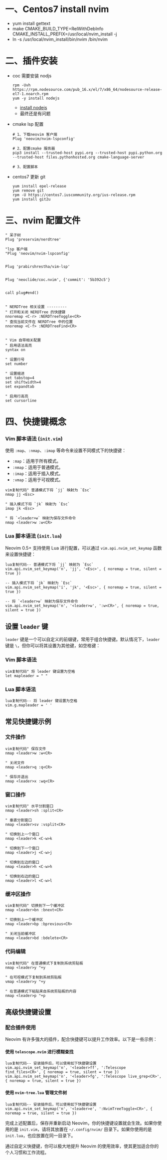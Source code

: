 # 一、Centos7 install nvim

- yum install gettext
- make CMAKE_BUILD_TYPE=RelWithDebInfo CMAKE_INSTALL_PREFIX=/usr/local/nvim_install -j
- ln -s /usr/local/nvim_install/bin/nvim /bin/nvim



# 二、插件安装

- coc 需要安装 nodjs

  ```shell
  rpm -Uvh https://rpm.nodesource.com/pub_16.x/el/7/x86_64/nodesource-release-el7-1.noarch.rpm
  yum -y install nodejs
  ```

  

  - [install nodejs](https://github.com/nodesource/distributions/issues/1774)
  - 最终还是有问题

- cmake lsp 配置

  ```shell
  # 1、下载neovim 客户端
  Plug 'neovim/nvim-lspconfig'
  
  # 2、配置cmake 服务器
  pip3 install --trusted-host pypi.org --trusted-host pypi.python.org --trusted-host files.pythonhosted.org cmake-language-server
  
  # 3、配置脚本
  
  ```

  

- centos7 更新 git

  ```
  yum install epel-release
  yum remove git
  rpm -U https://centos7.iuscommunity.org/ius-release.rpm
  yum install git2u
  ```

  

# 三、nvim 配置文件

```shell
" 呆子树
Plug 'preservim/nerdtree'

"lsp 客户端
"Plug 'neovim/nvim-lspconfig'


Plug 'prabirshrestha/vim-lsp'


Plug 'neoclide/coc.nvim', {'commit': '5b392c5'}


call plug#end()


" NERDTree 相关设置 ---------
" 打开和关闭 NERDTree 的快捷键
nnoremap <C-r> :NERDTreeToggle<CR>
" 查找当前文件在 NERDTree 中的位置
nnoremap <C-f> :NERDTreeFind<CR>


" Vim 自带相关配置
" 启用语法高亮
syntax on

" 设置行号
set number

" 设置缩进
set tabstop=4
set shiftwidth=4
set expandtab

" 启用行高亮
set cursorline
```



# 四、快捷键概念

### Vim 脚本语法 (`init.vim`)

使用 `:map`、`:nmap`、`:imap` 等命令来设置不同模式下的快捷键：

- `:map`：适用于所有模式。
- `:nmap`：适用于普通模式。
- `:imap`：适用于插入模式。
- `:vmap`：适用于可视模式。

```
vim复制代码" 普通模式下将 `jj` 映射为 `Esc`
nmap jj <Esc>

" 插入模式下将 `jk` 映射为 `Esc`
imap jk <Esc>

" 将 `<leader>w` 映射为保存文件命令
nmap <leader>w :w<CR>
```

### Lua 脚本语法 (`init.lua`)

Neovim 0.5+ 支持使用 Lua 进行配置，可以通过 `vim.api.nvim_set_keymap` 函数来设置快捷键：

```
lua复制代码-- 普通模式下将 `jj` 映射为 `Esc`
vim.api.nvim_set_keymap('n', 'jj', '<Esc>', { noremap = true, silent = true })

-- 插入模式下将 `jk` 映射为 `Esc`
vim.api.nvim_set_keymap('i', 'jk', '<Esc>', { noremap = true, silent = true })

-- 将 `<leader>w` 映射为保存文件命令
vim.api.nvim_set_keymap('n', '<leader>w', ':w<CR>', { noremap = true, silent = true })
```

## 设置 `leader` 键

`leader` 键是一个可以自定义的前缀键，常用于组合快捷键。默认情况下，`leader` 键是 `\`，但你可以将其设置为其他键，如空格键：

### Vim 脚本语法

```
vim复制代码" 将 leader 键设置为空格
let mapleader = " "
```

### Lua 脚本语法

```
lua复制代码-- 将 leader 键设置为空格
vim.g.mapleader = ' '
```

## 常见快捷键示例

### 文件操作

```
vim复制代码" 保存文件
nmap <leader>w :w<CR>

" 关闭文件
nmap <leader>q :q<CR>

" 保存并退出
nmap <leader>x :wq<CR>
```

### 窗口操作

```
vim复制代码" 水平分割窗口
nmap <leader>sh :split<CR>

" 垂直分割窗口
nmap <leader>sv :vsplit<CR>

" 切换到上一个窗口
nmap <leader>k <C-w>k

" 切换到下一个窗口
nmap <leader>j <C-w>j

" 切换到左边的窗口
nmap <leader>h <C-w>h

" 切换到右边的窗口
nmap <leader>l <C-w>l
```

### 缓冲区操作

```
vim复制代码" 切换到下一个缓冲区
nmap <leader>bn :bnext<CR>

" 切换到上一个缓冲区
nmap <leader>bp :bprevious<CR>

" 关闭当前缓冲区
nmap <leader>bd :bdelete<CR>
```

### 代码编辑

```
vim复制代码" 在普通模式下复制到系统剪贴板
nmap <leader>y "+y

" 在可视模式下复制到系统剪贴板
vmap <leader>y "+y

" 在普通模式下粘贴来自系统剪贴板的内容
nmap <leader>p "+p
```

## 高级快捷键设置

### 配合插件使用

Neovim 有许多强大的插件，配合快捷键可以提升工作效率。以下是一些示例：

#### 使用 `telescope.nvim` 进行模糊查找

```
lua复制代码-- 安装插件后，可以使用如下快捷键设置
vim.api.nvim_set_keymap('n', '<leader>ff', ':Telescope find_files<CR>', { noremap = true, silent = true })
vim.api.nvim_set_keymap('n', '<leader>fg', ':Telescope live_grep<CR>', { noremap = true, silent = true })
```

#### 使用 `nvim-tree.lua` 管理文件树

```
lua复制代码-- 安装插件后，可以使用如下快捷键设置
vim.api.nvim_set_keymap('n', '<leader>e', ':NvimTreeToggle<CR>', { noremap = true, silent = true })
```

完成上述配置后，保存并重新启动 Neovim，你的快捷键设置就会生效。如果你使用的是 `init.vim`，请将其放置在 `~/.config/nvim/` 目录下。如果你使用的是 `init.lua`，也应放置在同一目录下。

通过自定义快捷键，你可以极大地提升 Neovim 的使用效率，使其更加适合你的个人习惯和工作流程。

